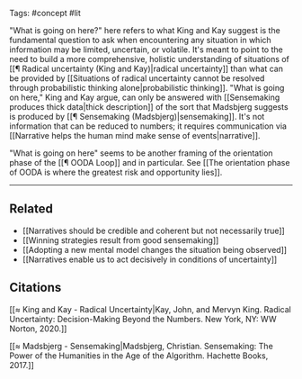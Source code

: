 Tags: #concept #lit 

"What is going on here?" here refers to what King and Kay suggest is the fundamental question to ask when encountering any situation in which information may be limited, uncertain, or volatile. It's meant to point to the need to build a more comprehensive, holistic understanding of situations of [[¶ Radical uncertainty (King and Kay)|radical uncertainty]] than what can be provided by [[Situations of radical uncertainty cannot be resolved through probabilistic thinking alone|probabilistic thinking]]. "What is going on here," King and Kay argue, can only be answered with [[Sensemaking produces thick data|thick description]] of the sort that Madsbjerg suggests is produced by [[¶ Sensemaking (Madsbjerg)|sensemaking]]. It's not information that can be reduced to numbers; it requires communication via [[Narrative helps the human mind make sense of events|narrative]].

"What is going on here" seems to be another framing of the orientation phase of the [[¶ OODA Loop]] and in particular. See [[The orientation phase of OODA is where the greatest risk and opportunity lies]]. 

---
## Related
- [[Narratives should be credible and coherent but not necessarily true]]
- [[Winning strategies result from good sensemaking]]
- [[Adopting a new mental model changes the situation being observed]]
- [[Narratives enable us to act decisively in conditions of uncertainty]]

## Citations
[[≈ King and Kay - Radical Uncertainty|Kay, John, and Mervyn King. Radical Uncertainty: Decision-Making Beyond the Numbers. New York, NY: WW Norton, 2020.]]

[[≈ Madsbjerg - Sensemaking|Madsbjerg, Christian. Sensemaking: The Power of the Humanities in the Age of the Algorithm. Hachette Books, 2017.]]
